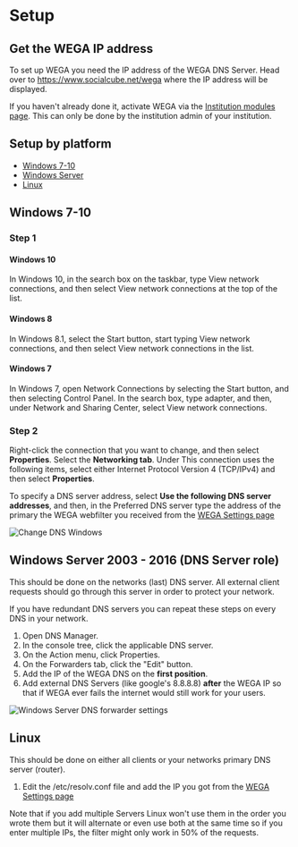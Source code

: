# Setup

## Get the WEGA IP address
To set up WEGA you need the IP address of the WEGA DNS Server. Head over to https://www.socialcube.net/wega where the IP address will be displayed.

If you haven't already done it, activate WEGA via the [Institution modules page](https://socialcube.net/institution/modules). This can only be done by the institution admin of your institution.

## Setup by platform
* [Windows 7-10](#windows)
* [Windows Server](#windowsserver)
* [Linux](#linux)


## <a name="windows"></a>Windows 7-10

### Step 1

#### Windows 10
In Windows 10, in the search box on the taskbar, type View network connections, and then select View network connections at the top of the list.

#### Windows 8
In Windows 8.1, select the Start button, start typing View network connections, and then select View network connections in the list.

#### Windows 7
In Windows 7, open Network Connections by selecting the Start button, and then selecting Control Panel. In the search box, type adapter, and then, under Network and Sharing Center, select View network connections.

### Step 2
Right-click the connection that you want to change, and then select **Properties**.
Select the **Networking tab**. Under This connection uses the following items, select either Internet Protocol Version 4 (TCP/IPv4) and then select **Properties**.

To specify a DNS server address, select **Use the following DNS server addresses**, and then, in the Preferred DNS server type the address of the primary the WEGA webfilter you received from the [WEGA Settings page](https://www.socialcube.net/wega/settings)

![Change DNS Windows](https://www.pictshare.net/461d17df4f.png)

## <a name="windowsserver"></a> Windows Server 2003 - 2016 (DNS Server role)
This should be done on the networks (last) DNS server. All external client requests should go through this server in order to protect your network.

If you have redundant DNS servers you can repeat these steps on every DNS in your network.

1. Open DNS Manager.
2. In the console tree, click the applicable DNS server.
3. On the Action menu, click Properties.
4. On the Forwarders tab, click the "Edit" button.
5. Add the IP of the WEGA DNS on the **first position**.
6. Add external DNS Servers (like google's 8.8.8.8) **after** the WEGA IP so that if WEGA ever fails the internet would still work for your users.

![Windows Server DNS forwarder settings](https://www.pictshare.net/5a26926752.jpg)


## <a name="linux"></a>Linux
This should be done on either all clients or your networks primary DNS server (router).

1. Edit the /etc/resolv.conf file and add the IP you got from the [WEGA Settings page](https://www.socialcube.net/wega/settings)

Note that if you add multiple Servers Linux won't use them in the order you wrote them but it will alternate or even use both at the same time so if you enter multiple IPs, the filter might only work in 50% of the requests.
